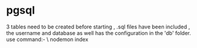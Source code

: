 # pgsql
3 tables need to be created before starting , .sql files have been included , the username and database as well has the configuration in the 'db' folder. \
use command:- \ 
nodemon index
